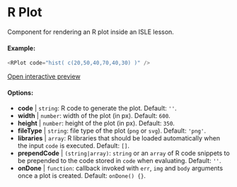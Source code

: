 # R Plot

Component for rendering an R plot inside an ISLE lesson.

#### Example:

``` js
<RPlot code="hist( c(20,50,40,70,40,30) )" />
```

[Open interactive preview](https://isle.heinz.cmu.edu/components/r-plot/)

#### Options:

* __code__ | `string`: R code to generate the plot. Default: `''`.
* __width__ | `number`: width of the plot (in px). Default: `600`.
* __height__ | `number`: height of the plot (in px). Default: `350`.
* __fileType__ | `string`: file type of the plot (`png` or `svg`). Default: `'png'`.
* __libraries__ | `array`: R libraries that should be loaded automatically when the input `code` is executed. Default: `[]`.
* __prependCode__ | `(string|array)`: `string` or an `array` of R code snippets to be prepended to the code stored in `code` when evaluating. Default: `''`.
* __onDone__ | `function`: callback invoked with `err`, `img` and `body` arguments once a plot is created. Default: `onDone() {}`.
